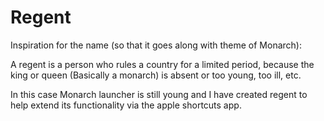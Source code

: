 # Regent




Inspiration for the name (so that it goes along with theme of Monarch):

A regent is a person who rules a country for a limited period, because the king or queen (Basically a monarch) is absent or too young, too ill, etc.

In this case Monarch launcher is still young and I have created regent to help extend its functionality via the apple shortcuts app.